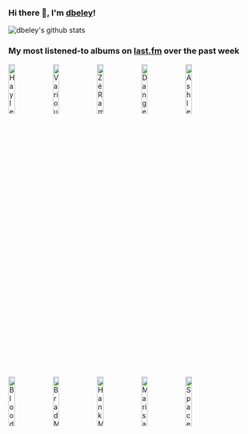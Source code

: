 ### Hi there 👋, I'm [dbeley](https://dbeley.ovh/en)!

![dbeley's github stats](https://github-readme-stats.vercel.app/api?username=dbeley)

### My most listened-to albums on [last.fm](https://www.last.fm/user/d_beley) over the past week

[<img src='https://lastfm.freetls.fastly.net/i/u/300x300/5069488bed47c7877f3c594020870dbd.jpg' width='16%' alt='Hayley Williams - Ego Death At A Bachelorette Party'>](https://www.last.fm/music/hayley%2bwilliams/ego%2bdeath%2bat%2ba%2bbachelorette%2bparty)&nbsp;
[<img src='https://lastfm.freetls.fastly.net/i/u/300x300/97d196d819a44e7b335a2f40e19ea420.jpg' width='16%' alt='Various Artists - Paul McCartney in Jazz : A Jazz Tribute to Paul McCartney'>](https://www.last.fm/music/various%2bartists/paul%2bmccartney%2bin%2bjazz%2b%253a%2ba%2bjazz%2btribute%2bto%2bpaul%2bmccartney)&nbsp;
[<img src='https://lastfm.freetls.fastly.net/i/u/300x300/6f3ac9182fac0117d026a90785d57901.png' width='16%' alt='Zé Ramalho - Zé Ramalho'>](https://www.last.fm/music/z%25c3%25a9%2bramalho/z%25c3%25a9%2bramalho)&nbsp;
[<img src='https://lastfm.freetls.fastly.net/i/u/300x300/eaf97740666856d7c071e2b311255a9a.jpg' width='16%' alt='Danger Mouse & Black Thought - Cheat Codes'>](https://www.last.fm/music/danger%2bmouse%2b%2526%2bblack%2bthought/cheat%2bcodes)&nbsp;
[<img src='https://lastfm.freetls.fastly.net/i/u/300x300/cf1924769cb493e30af0dde9b6ce061a.jpg' width='16%' alt='Ashley Henry - My Voice'>](https://www.last.fm/music/ashley%2bhenry/my%2bvoice)&nbsp;
<br>
[<img src='https://lastfm.freetls.fastly.net/i/u/300x300/5bb90bb6c12dbb45b7217a4c59f4b385.png' width='16%' alt='Blood Orange - Essex Honey'>](https://www.last.fm/music/blood%2borange/essex%2bhoney)&nbsp;
[<img src='https://lastfm.freetls.fastly.net/i/u/300x300/a5488c6372f104314f38fa1e8b558fe6.jpg' width='16%' alt='Brad Mehldau - Ride into the Sun'>](https://www.last.fm/music/brad%2bmehldau/ride%2binto%2bthe%2bsun)&nbsp;
[<img src='https://lastfm.freetls.fastly.net/i/u/300x300/b5fb754c9b99a45af93a05a34db79b8f.jpg' width='16%' alt='Hank Mobley - Roll Call'>](https://www.last.fm/music/hank%2bmobley/roll%2bcall)&nbsp;
[<img src='https://lastfm.freetls.fastly.net/i/u/300x300/6210b95657dd065bcd2e174703b9f852.png' width='16%' alt='Marisa Monte - Memórias, Crônicas e Declarações de Amor'>](https://www.last.fm/music/marisa%2bmonte/mem%25c3%25b3rias%252c%2bcr%25c3%25b4nicas%2be%2bdeclara%25c3%25a7%25c3%25b5es%2bde%2bamor)&nbsp;
[<img src='https://lastfm.freetls.fastly.net/i/u/300x300/93d62eb0fb3947e8a1580ffc481fde0b.png' width='16%' alt='Spacemen 3 - The Perfect Prescription'>](https://www.last.fm/music/spacemen%2b3/the%2bperfect%2bprescription)&nbsp;
<br>
